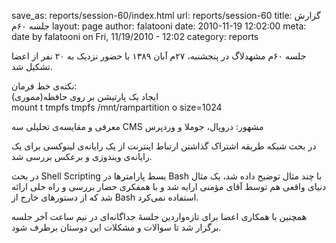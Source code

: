 save_as: reports/session-60/index.html
url: reports/session-60
title: گزارش جلسه ۶۰‌م
layout: page
author: falatooni
date: 2010-11-19 12:02:00
meta: date by falatooni on Fri, 11/19/2010 - 12:02
category: reports

جلسه ۶۰‌م مشهدلاگ در پنجشنبه، ۲۷‌م آبان ۱۳۸۹ با حضور نزدیک به ۲۰ نفر از اعضا
تشکیل شد.


<!--more-->



نکته‌ی خط فرمان:  
ایجاد یک پارتیشن بر روی حافظه(مموری)  
mount t tmpfs tmpfs /mnt/rampartition o size=1024

معرفی و مقایسه‌ی تحلیلی سه CMS مشهور: دروپال، جوملا و وردپرس

در بحث شبکه طریقه اشتراک گذاشتن ارتباط اینترنت از یک رایانه‌ی لینوکسی برای یک
رایانه‌ی ویندوزی و برعکس بررسی شد.

در بحث Shell Scripting بسط پارامترها در Bash با چند مثال توضیح داده شد، یک
مثال دنیای واقعی هم توسط آقای مؤمنی ارایه شد و با همفکری حضار بررسی و راه حلی
ارائه شد که از دستورهای خارج از Bash استفاده نمی‌کرد.

همچنین با همکاری اعضا برای تازه‌واردین جلسهٔ جداگانه‌ای در نیم ساعت آخر جلسه
برگزار شد تا سوالات و مشکلات این دوستان برطرف شود.

